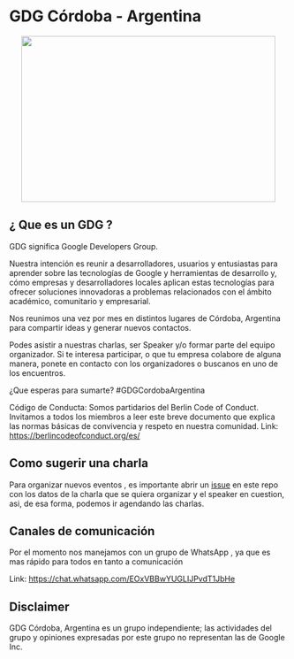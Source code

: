 # GDG Córdoba - Argentina

<p align="center">
  <img width="460" height="300" src="https://secure.meetupstatic.com/photos/event/5/5/6/4/600_480981860.jpeg">
</p>

## ¿ Que es un GDG ?

GDG significa Google Developers Group.

Nuestra intención es reunir a desarrolladores, usuarios y entusiastas para aprender sobre las tecnologías de Google y herramientas de desarrollo y, cómo empresas y desarrolladores locales aplican estas tecnologías para ofrecer soluciones innovadoras a problemas relacionados con el ámbito académico, comunitario y empresarial.

Nos reunimos una vez por mes en distintos lugares de Córdoba, Argentina para compartir ideas y generar nuevos contactos.

Podes asistir a nuestras charlas, ser Speaker y/o formar parte del equipo organizador. Si te interesa participar, o que tu empresa colabore de alguna manera, ponete en contacto con los organizadores o buscanos en uno de los encuentros.

¿Que esperas para sumarte? #GDGCordobaArgentina

Código de Conducta: Somos partidarios del Berlin Code of Conduct. Invitamos a todos los miembros a leer este breve documento que explica las normas básicas de convivencia y respeto en nuestra comunidad. Link: https://berlincodeofconduct.org/es/

## Como sugerir una charla

Para organizar nuevos eventos , es importante abrir un [issue](https://github.com/gdgcordobaarg/TechTalks/issues) en este repo con los datos de la charla que se quiera organizar y el speaker en cuestion, asi, de esa forma, podemos ir agendando las charlas.

## Canales de comunicación

Por el momento nos manejamos con un grupo de WhatsApp , ya que es mas rápido para todos en tanto a comunicación

Link: https://chat.whatsapp.com/EOxVBBwYUGLIJPvdT1JbHe

## Disclaimer

GDG Córdoba, Argentina es un grupo independiente; las actividades del grupo y opiniones expresadas por este grupo no representan las de Google Inc.
